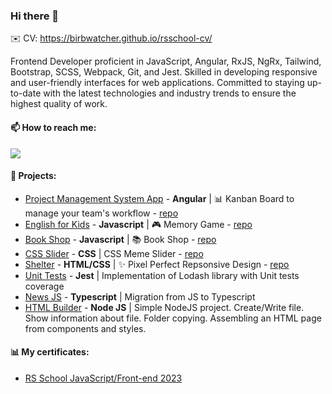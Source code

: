### Hi there 👋

✉️ CV: https://birbwatcher.github.io/rsschool-cv/

Frontend Developer proficient in JavaScript, Angular, RxJS, NgRx, Tailwind, Bootstrap, SCSS, Webpack, Git, and Jest. Skilled in developing responsive and user-friendly interfaces for web applications. Committed to staying up-to-date with the latest technologies and industry trends to ensure the highest quality of work.

#### 📫 How to reach me:

[<img src="https://img.shields.io/badge/linkedin-%230077B5.svg?style=for-the-badge&logo=linkedin&logoColor=white">](https://www.linkedin.com/in/alexander-shalima/)

#### 💾 Projects:

- [Project Management System App](https://birbwatcher.github.io/rs-kanban-app/) - **Angular** | 📊 Kanban Board to manage your team's workflow - [repo](https://github.com/birbwatcher/Project-Management-System)
- [English for Kids](https://birbwatcher.github.io/English-for-kids/) - **Javascript** | 🎮 Memory Game - [repo](https://github.com/birbwatcher/English-for-kids)
- [Book Shop](https://birbwatcher.github.io/Book-Shop/) - **Javascript** | 📚 Book Shop - [repo](https://github.com/birbwatcher/Book-Shop)
- [CSS Slider](https://birbwatcher.github.io/cssMemSlider/) - **CSS** | CSS Meme Slider - [repo](https://github.com/birbwatcher/cssMemSlider)
- [Shelter](https://birbwatcher.github.io/Shelter/pages/main/index.html) - **HTML/CSS** | ✨ Pixel Perfect Repsonsive Design - [repo](https://github.com/birbwatcher/Shelter)
- [Unit Tests](https://github.com/birbwatcher/Unit-tests) - **Jest** | Implementation of Lodash library with Unit tests coverage
- [News JS](https://github.com/birbwatcher/news-JS) - **Typescript** | Migration from JS to Typescript
- [HTML Builder](https://github.com/birbwatcher/HTML-builder) - **Node JS** | Simple NodeJS project. Create/Write file. Show information about file. Folder copying. Assembling an HTML page from components and styles. 

#### 📊 My certificates:

 - [RS School JavaScript/Front-end 2023](https://app.rs.school/certificate/m2teu68z)

<!--

**birbwatcher/birbwatcher** is a ✨ _special_ ✨ repository because its `README.md` (this file) appears on your GitHub profile.

Here are some ideas to get you started:

- 🔭 I’m currently working on ...
- 🌱 I’m currently learning ...
- 👯 I’m looking to collaborate on ...
- 🤔 I’m looking for help with ...
- 💬 Ask me about ...
- 📫 How to reach me: ...
- 😄 Pronouns: ...
- ⚡ Fun fact: ...
-->
